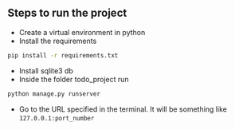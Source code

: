 ## Steps to run the project
- Create a virtual environment in python
- Install the requirements
```sh
pip install -r requirements.txt
```
- Install sqlite3 db
- Inside the folder todo_project run
```sh
python manage.py runserver
```
- Go to the URL specified in the terminal. It will be something like `127.0.0.1:port_number`
